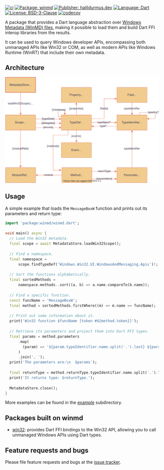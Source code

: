 [![ci][ci_badge]][ci_link]
[![Package: winmd][package_badge]][package_link]
[![Publisher: halildurmus.dev][publisher_badge]][publisher_link]
[![Language: Dart][language_badge]][language_link]
[![License: BSD-3-Clause][license_badge]][license_link]
[![codecov][codecov_badge_link]][codecov_link]

A package that provides a Dart language abstraction over
[Windows Metadata (WinMD) files][windows_metadata_files_link], making it
possible to load them and build Dart FFI interop libraries from the results.

It can be used to query Windows developer APIs, encompassing both unmanaged
APIs like Win32 or COM, as well as modern APIs like Windows Runtime (WinRT) that
include their own metadata.

## Architecture

![Architecture diagram][architecture_diagram_link]

## Usage

A simple example that loads the `MessageBoxW` function and prints out its
parameters and return type:

```dart
import 'package:winmd/winmd.dart';

void main() async {
  // Load the Win32 metadata.
  final scope = await MetadataStore.loadWin32Scope();

  // Find a namespace.
  final namespace =
      scope.findTypeDef('Windows.Win32.UI.WindowsAndMessaging.Apis')!;

  // Sort the functions alphabetically.
  final sortedMethods =
      namespace.methods..sort((a, b) => a.name.compareTo(b.name));

  // Find a specific function.
  const funcName = 'MessageBoxW';
  final method = sortedMethods.firstWhere((m) => m.name == funcName);

  // Print out some information about it.
  print('Win32 function $funcName [token #${method.token}]');

  // Retrieve its parameters and project them into Dart FFI types.
  final params = method.parameters
      .map(
        (param) => '${param.typeIdentifier.name.split('.').last} ${param.name}',
      )
      .join(', ');
  print('The parameters are:\n  $params');

  final returnType = method.returnType.typeIdentifier.name.split('.').last;
  print('It returns type: $returnType.');

  MetadataStore.close();
}
```

More examples can be found in the [example] subdirectory.

## Packages built on winmd

- [win32][win32_package_link]: provides Dart FFI bindings to the Win32 API,
  allowing you to call unmanaged Windows APIs using Dart types.

## Feature requests and bugs

Please file feature requests and bugs at the
[issue tracker][issue_tracker_link].

[architecture_diagram_link]: https://github.com/halildurmus/winmd/blob/main/metadata.drawio.svg?raw=true
[ci_badge]: https://github.com/halildurmus/winmd/actions/workflows/winmd.yml/badge.svg
[ci_link]: https://github.com/halildurmus/winmd/actions/workflows/winmd.yml
[codecov_badge_link]: https://codecov.io/gh/halildurmus/winmd/branch/main/graph/badge.svg?token=1ouz1Jr9nW
[codecov_link]: https://codecov.io/gh/halildurmus/winmd
[example]: https://github.com/halildurmus/winmd/tree/main/example
[issue_tracker_link]: https://github.com/halildurmus/winmd/issues
[language_badge]: https://img.shields.io/badge/language-Dart-blue.svg
[language_link]: https://dart.dev
[license_badge]: https://img.shields.io/github/license/halildurmus/winmd?color=blue
[license_link]: https://opensource.org/licenses/BSD-3-Clause
[package_badge]: https://img.shields.io/pub/v/winmd.svg
[package_link]: https://pub.dev/packages/winmd
[publisher_badge]: https://img.shields.io/pub/publisher/winmd.svg
[publisher_link]: https://pub.dev/publishers/halildurmus.dev
[win32_package_link]: https://pub.dev/packages/win32
[windows_metadata_files_link]: https://learn.microsoft.com/uwp/winrt-cref/winmd-files
